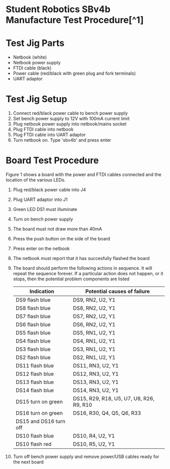 Student Robotics SBv4b Manufacture Test Procedure[^1]
===============================================

Test Jig Parts
==============

 * Netbook (white)
 * Netbook power supply
 * FTDI cable (black)
 * Power cable (red/black with green plug and fork terminals)
 * UART adaptor

Test Jig Setup
==============

1. Connect red/black power cable to bench power supply
1. Set bench power supply to 12V with 100mA current limit
1. Plug netbook power supply into netbook/mains socket
1. Plug FTDI cable into netbook
1. Plug FTDI cable into UART adaptor
1. Turn netbook on. Type 'sbv4b' and press enter

Board Test Procedure
====================

Figure 1 shows a board with the power and FTDI cables connected and the location of the various LEDs.

1. Plug red/black power cable into J4
2. Plug UART adaptor into J1
3. Green LED DS1 must illuminate
4. Turn on bench power supply
5. The board must not draw more than 40mA
6. Press the push button on the side of the board
7. Press enter on the netbook
8. The netbook must report that it has succesfully flashed the board
9. The board should perform the following actions in sequence. It will repeat the sequence forever. If a particular action does not happen, or it stops, then the potential problem components are listed

   | Indication       | Potential causes of failure    |
   |------------------|--------------------------------|
   | DS9 flash blue   | DS9, RN2, U2, Y1               |
   | DS8 flash blue   | DS8, RN2, U2, Y1               |
   | DS7 flash blue   | DS7, RN2, U2, Y1               |
   | DS6 flash blue   | DS6, RN2, U2, Y1               |
   | DS5 flash blue   | DS5, RN1, U2, Y1               |
   | DS4 flash blue   | DS4, RN1, U2, Y1               |
   | DS3 flash blue   | DS3, RN1, U2, Y1               |
   | DS2 flash blue   | DS2, RN1, U2, Y1               |
   | DS11 flash blue  | DS11, RN3, U2, Y1              |
   | DS12 flash blue  | DS12, RN3, U2, Y1              |
   | DS13 flash blue  | DS13, RN3, U2, Y1              |
   | DS14 flash blue  | DS14, RN3, U2, Y1              |
   | DS15 turn on green | DS15, R29, R18, U5, U7, U8, R26, R9, R10 |
   | DS16 turn on green | DS16, R30, Q4, Q5, Q6, R33   |
   | DS15 and DS16 turn off |                          |
   | DS10 flash blue  | DS10, R4, U2, Y1               |
   | DS10 flash red   | DS10, R5, U2, Y1               |

10. Turn off bench power supply and remove power/USB cables ready for the next board
